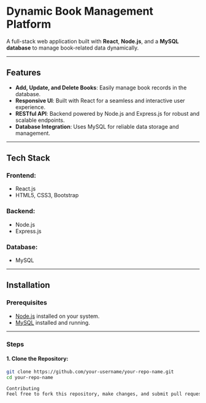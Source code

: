 # **Dynamic Book Management Platform**  
A full-stack web application built with **React**, **Node.js**, and a **MySQL database** to manage book-related data dynamically.

---

## **Features**
- **Add, Update, and Delete Books**: Easily manage book records in the database.
- **Responsive UI**: Built with React for a seamless and interactive user experience.
- **RESTful API**: Backend powered by Node.js and Express.js for robust and scalable endpoints.
- **Database Integration**: Uses MySQL for reliable data storage and management.

---

## **Tech Stack**
### **Frontend**:  
- React.js  
- HTML5, CSS3, Bootstrap

### **Backend**:  
- Node.js  
- Express.js

### **Database**:  
- MySQL  

---

## **Installation**

### **Prerequisites**
- [Node.js](https://nodejs.org/) installed on your system.
- [MySQL](https://www.mysql.com/) installed and running.

---

### **Steps**

#### 1. Clone the Repository:
```bash
git clone https://github.com/your-username/your-repo-name.git
cd your-repo-name

Contributing
Feel free to fork this repository, make changes, and submit pull requests. Contributions are always welcome!
